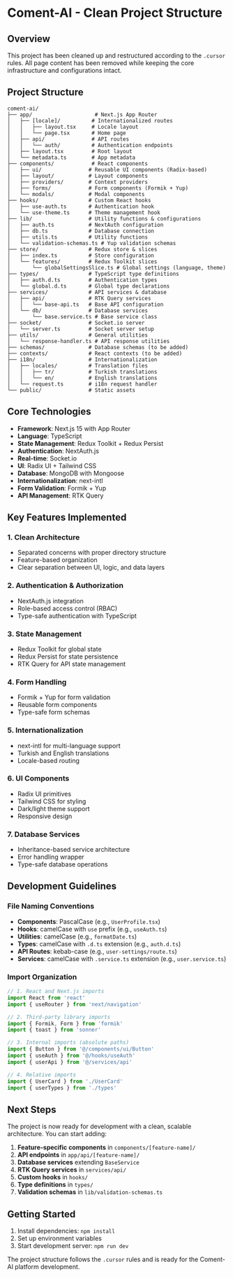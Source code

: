 # Coment-AI - Clean Project Structure
   
## Overview
This project has been cleaned up and restructured according to the `.cursor` rules. All page content has been removed while keeping the core infrastructure and configurations intact.

## Project Structure

```
coment-ai/
├── app/                    # Next.js App Router
│   ├── [locale]/          # Internationalized routes
│   │   ├── layout.tsx     # Locale layout
│   │   └── page.tsx       # Home page
│   ├── api/               # API routes
│   │   └── auth/          # Authentication endpoints
│   ├── layout.tsx         # Root layout
│   └── metadata.ts        # App metadata
├── components/            # React components
│   ├── ui/               # Reusable UI components (Radix-based)
│   ├── layout/           # Layout components
│   ├── providers/        # Context providers
│   ├── forms/            # Form components (Formik + Yup)
│   └── modals/           # Modal components
├── hooks/                # Custom React hooks
│   ├── use-auth.ts       # Authentication hook
│   └── use-theme.ts      # Theme management hook
├── lib/                  # Utility functions & configurations
│   ├── auth.ts           # NextAuth configuration
│   ├── db.ts             # Database connection
│   ├── utils.ts          # Utility functions
│   └── validation-schemas.ts # Yup validation schemas
├── store/                # Redux store & slices
│   ├── index.ts          # Store configuration
│   └── features/         # Redux Toolkit slices
│       └── globalSettingsSlice.ts # Global settings (language, theme)
├── types/                # TypeScript type definitions
│   ├── auth.d.ts         # Authentication types
│   └── global.d.ts       # Global type declarations
├── services/             # API services & database
│   ├── api/              # RTK Query services
│   │   └── base-api.ts   # Base API configuration
│   └── db/               # Database services
│       └── base.service.ts # Base service class
├── socket/               # Socket.io server
│   └── server.ts         # Socket server setup
├── utils/                # General utilities
│   └── response-handler.ts # API response utilities
├── schemas/              # Database schemas (to be added)
├── contexts/             # React contexts (to be added)
├── i18n/                 # Internationalization
│   ├── locales/          # Translation files
│   │   ├── tr/           # Turkish translations
│   │   └── en/           # English translations
│   └── request.ts        # i18n request handler
└── public/               # Static assets
```

## Core Technologies
- **Framework**: Next.js 15 with App Router
- **Language**: TypeScript
- **State Management**: Redux Toolkit + Redux Persist
- **Authentication**: NextAuth.js
- **Real-time**: Socket.io
- **UI**: Radix UI + Tailwind CSS
- **Database**: MongoDB with Mongoose
- **Internationalization**: next-intl
- **Form Validation**: Formik + Yup
- **API Management**: RTK Query

## Key Features Implemented

### 1. Clean Architecture
- Separated concerns with proper directory structure
- Feature-based organization
- Clear separation between UI, logic, and data layers

### 2. Authentication & Authorization
- NextAuth.js integration
- Role-based access control (RBAC)
- Type-safe authentication with TypeScript

### 3. State Management
- Redux Toolkit for global state
- Redux Persist for state persistence
- RTK Query for API state management

### 4. Form Handling
- Formik + Yup for form validation
- Reusable form components
- Type-safe form schemas

### 5. Internationalization
- next-intl for multi-language support
- Turkish and English translations
- Locale-based routing

### 6. UI Components
- Radix UI primitives
- Tailwind CSS for styling
- Dark/light theme support
- Responsive design

### 7. Database Services
- Inheritance-based service architecture
- Error handling wrapper
- Type-safe database operations

## Development Guidelines

### File Naming Conventions
- **Components**: PascalCase (e.g., `UserProfile.tsx`)
- **Hooks**: camelCase with `use` prefix (e.g., `useAuth.ts`)
- **Utilities**: camelCase (e.g., `formatDate.ts`)
- **Types**: camelCase with `.d.ts` extension (e.g., `auth.d.ts`)
- **API Routes**: kebab-case (e.g., `user-settings/route.ts`)
- **Services**: camelCase with `.service.ts` extension (e.g., `user.service.ts`)

### Import Organization
```typescript
// 1. React and Next.js imports
import React from 'react'
import { useRouter } from 'next/navigation'

// 2. Third-party library imports
import { Formik, Form } from 'formik'
import { toast } from 'sonner'

// 3. Internal imports (absolute paths)
import { Button } from '@/components/ui/Button'
import { useAuth } from '@/hooks/useAuth'
import { userApi } from '@/services/api'

// 4. Relative imports
import { UserCard } from './UserCard'
import { userTypes } from './types'
```

## Next Steps

The project is now ready for development with a clean, scalable architecture. You can start adding:

1. **Feature-specific components** in `components/[feature-name]/`
2. **API endpoints** in `app/api/[feature-name]/`
3. **Database services** extending `BaseService`
4. **RTK Query services** in `services/api/`
5. **Custom hooks** in `hooks/`
6. **Type definitions** in `types/`
7. **Validation schemas** in `lib/validation-schemas.ts`

## Getting Started

1. Install dependencies: `npm install`
2. Set up environment variables
3. Start development server: `npm run dev`

The project structure follows the `.cursor` rules and is ready for the Coment-AI platform development. 
